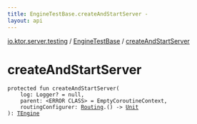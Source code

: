 ```yaml
---
title: EngineTestBase.createAndStartServer - 
layout: api
---
```


<div class='api-docs-breadcrumbs'><a href="../index.html">io.ktor.server.testing</a> / <a href="index.html">EngineTestBase</a> / <a href="./create-and-start-server.html">createAndStartServer</a></div>

# createAndStartServer

<div class="signature"><code><span class="keyword">protected</span> <span class="keyword">fun </span><span class="identifier">createAndStartServer</span><span class="symbol">(</span><br/>&nbsp;&nbsp;&nbsp;&nbsp;<span class="parameterName" id="io.ktor.server.testing.EngineTestBase$createAndStartServer(org.slf4j.Logger, , kotlin.Function1((io.ktor.routing.Routing, kotlin.Unit)))/log">log</span><span class="symbol">:</span>&nbsp;<span class="identifier">Logger</span><span class="symbol">?</span>&nbsp;<span class="symbol">=</span>&nbsp;null<span class="symbol">, </span><br/>&nbsp;&nbsp;&nbsp;&nbsp;<span class="parameterName" id="io.ktor.server.testing.EngineTestBase$createAndStartServer(org.slf4j.Logger, , kotlin.Function1((io.ktor.routing.Routing, kotlin.Unit)))/parent">parent</span><span class="symbol">:</span>&nbsp;<span class="identifier">&lt;ERROR CLASS&gt;</span>&nbsp;<span class="symbol">=</span>&nbsp;EmptyCoroutineContext<span class="symbol">, </span><br/>&nbsp;&nbsp;&nbsp;&nbsp;<span class="parameterName" id="io.ktor.server.testing.EngineTestBase$createAndStartServer(org.slf4j.Logger, , kotlin.Function1((io.ktor.routing.Routing, kotlin.Unit)))/routingConfigurer">routingConfigurer</span><span class="symbol">:</span>&nbsp;<a href="../../io.ktor.routing/-routing/index.html"><span class="identifier">Routing</span></a><span class="symbol">.</span><span class="symbol">(</span><span class="symbol">)</span>&nbsp;<span class="symbol">-&gt;</span>&nbsp;<a href="https://kotlinlang.org/api/latest/jvm/stdlib/kotlin/-unit/index.html"><span class="identifier">Unit</span></a><br/><span class="symbol">)</span><span class="symbol">: </span><a href="index.html#TEngine"><span class="identifier">TEngine</span></a></code></div>
